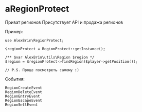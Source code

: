aRegionProtect
==============

Приват регионов
Присутствует API и продажа регионов

Пример:
```
use AlexBrin\RegionProtect;

$regionProtect = RegionProtect::getInstance();

/** $var AlexBrin\utils\Region $region */
$region = $regionProtect->findRegion($player->getPosition());

// P.S. Проще посмотреть самому :)
```

События:
```
RegionCreateEvent
RegionDeleteEvent
RegionEntryEvent
RegionEscapeEvent
RegionSellEvent
```